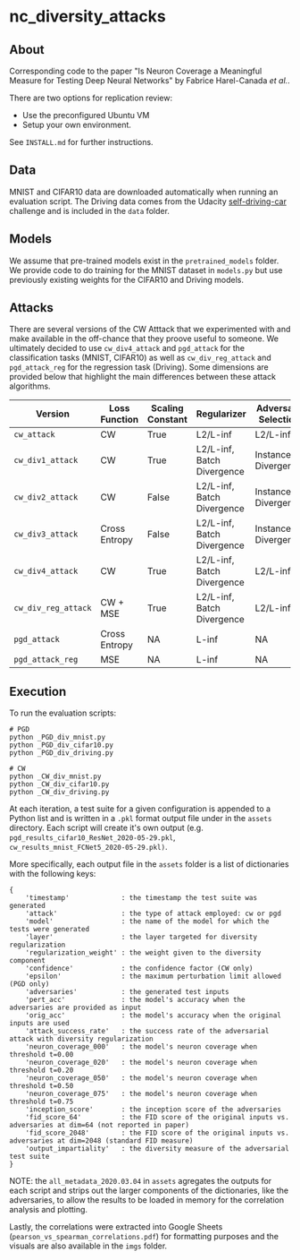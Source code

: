 # nc_diversity_attacks

## About
Corresponding code to the paper "Is Neuron Coverage a Meaningful Measure for Testing Deep Neural Networks" by Fabrice Harel-Canada *et al.*.

There are two options for replication review:
- Use the preconfigured Ubuntu VM 
- Setup your own environment. 

See `INSTALL.md` for further instructions.

## Data
MNIST and CIFAR10 data are downloaded automatically when running an evaluation script. The Driving data comes from the Udacity [self-driving-car](https://github.com/udacity/self-driving-car) challenge and is included in the `data` folder. 

## Models
We assume that pre-trained models exist in the `pretrained_models` folder. We provide code to do training for the MNIST dataset in `models.py` but use previously existing weights for the CIFAR10 and Driving models. 

## Attacks
There are several versions of the CW Atttack that we experimented with and make available in the off-chance that they proove useful to someone. We ultimately decided to use `cw_div4_attack` and `pgd_attack` for the classification tasks (MNIST, CIFAR10) as well as `cw_div_reg_attack` and `pgd_attack_reg` for the regression task (Driving). Some dimensions are provided below that highlight the main differences between these attack algorithms. 
 
| Version             | Loss Function | Scaling Constant | Regularizer                | Adversary Selection |
| ------------------- | ------------- | ---------------- | -------------------------- | ------------------- |
| `cw_attack`         | CW            | True             | L2/L-inf                   | L2/L-inf            |
| `cw_div1_attack`    | CW            | True             | L2/L-inf, Batch Divergence | Instance Divergence |
| `cw_div2_attack`    | CW            | False            | L2/L-inf, Batch Divergence | Instance Divergence |
| `cw_div3_attack`    | Cross Entropy | False            | L2/L-inf, Batch Divergence | Instance Divergence |
| `cw_div4_attack`    | CW            | True             | L2/L-inf, Batch Divergence | L2/L-inf            |
| `cw_div_reg_attack` | CW + MSE      | True             | L2/L-inf, Batch Divergence | L2/L-inf            |
| `pgd_attack`        | Cross Entropy | NA               | L-inf                      | NA                  |
| `pgd_attack_reg`    | MSE 		  | NA               | L-inf                      | NA                  |

## Execution
To run the evaluation scripts:
```
# PGD
python _PGD_div_mnist.py
python _PGD_div_cifar10.py
python _PGD_div_driving.py

# CW
python _CW_div_mnist.py
python _CW_div_cifar10.py
python _CW_div_driving.py
```
At each iteration, a test suite for a given configuration is appended to a Python list and is written in a `.pkl` format output file under in the `assets` directory. Each script will create it's own output (e.g. `pgd_results_cifar10_ResNet_2020-05-29.pkl`, `cw_results_mnist_FCNet5_2020-05-29.pkl)`.

More specifically, each output file in the `assets` folder is a list of dictionaries with the following keys:

```
{
	'timestamp'             : the timestamp the test suite was generated
	'attack'                : the type of attack employed: cw or pgd
	'model'                 : the name of the model for which the tests were generated 
	'layer'                 : the layer targeted for diversity regularization 
	'regularization_weight' : the weight given to the diversity component
	'confidence'            : the confidence factor (CW only)
	'epsilon'               : the maximum perturbation limit allowed (PGD only)
	'adversaries'           : the generated test inputs
	'pert_acc'              : the model's accuracy when the adversaries are provided as input
	'orig_acc'              : the model's accuracy when the original inputs are used
	'attack_success_rate'   : the success rate of the adversarial attack with diversity regularization
	'neuron_coverage_000'   : the model's neuron coverage when threshold t=0.00
	'neuron_coverage_020'   : the model's neuron coverage when threshold t=0.20
	'neuron_coverage_050'   : the model's neuron coverage when threshold t=0.50
	'neuron_coverage_075'   : the model's neuron coverage when threshold t=0.75
	'inception_score'       : the inception score of the adversaries
	'fid_score_64'          : the FID score of the original inputs vs. adversaries at dim=64 (not reported in paper)
	'fid_score_2048'        : the FID score of the original inputs vs. adversaries at dim=2048 (standard FID measure)
	'output_impartiality'   : the diversity measure of the adversarial test suite
}
```

NOTE: the `all_metadata_2020.03.04` in `assets` agregates the outputs for each script and strips out the larger components of the dictionaries, like the adversaries, to allow the results to be loaded in memory for the correlation analysis and plotting. 

Lastly, the correlations were extracted into Google Sheets (`pearson_vs_spearman_correlations.pdf`) for formatting purposes and the visuals are also available in the `imgs` folder. 